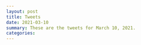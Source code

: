 ```yaml
---
layout: post
title: Tweets
date: 2021-03-10
summary: These are the tweets for March 10, 2021.
categories:
---
```



